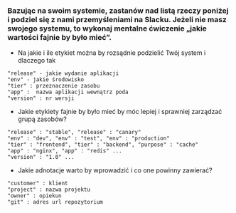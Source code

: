 ### Bazując na swoim systemie, zastanów nad listą rzeczy poniżej i podziel się z nami przemyśleniami na Slacku. Jeżeli nie masz swojego systemu, to wykonaj mentalne ćwiczenie „jakie wartości fajnie by było mieć”.


- Na jakie i ile etykiet można by rozsądnie podzielić Twój system i dlaczego tak
```
"release" - jakie wydanie aplikacji
"env" - jakie środowisko
"tier" : przeznaczenie zasobu
"app" :  nazwa aplikacji wewnątrz poda
"version" : nr wersji
```
- Jakie etykiety fajnie by było mieć by móc lepiej i sprawniej zarządzać grupą zasobów?
```
"release" : "stable", "release" : "canary"
"env" : "dev", "env" : "test", "env" : "production"
"tier" : "frontend", "tier" : "backend", "purpose" : "cache"
"app" : "nginx", "app" : "redis" ... 
"version" : "1.0" ...
```
- Jakie adnotacje warto by wprowadzić i co one powinny zawierać?
```
"customer" : klient
"project" : nazwa projektu
"owner" : opiekun
"git" : adres url repozytorium
```